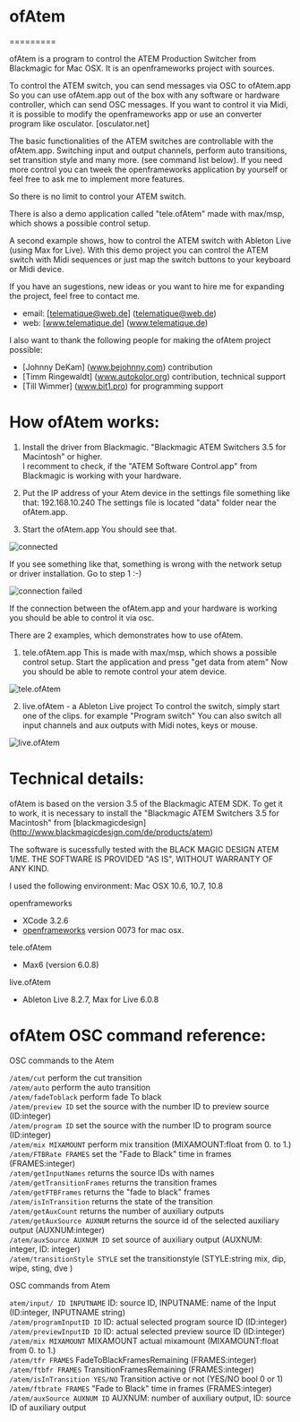 # ofAtem

=========

ofAtem is a program to control the ATEM Production Switcher from Blackmagic for Mac OSX. It is an openframeworks project with sources.

To control the ATEM switch, you can send messages via OSC to ofAtem.app
So you can use ofAtem.app out of the box with any software or hardware controller, which can send OSC messages.
If you want to control it via Midi, it is possible to modify the openframeworks app or use an converter program like osculator. [osculator.net]

The basic functionalities of the ATEM switches are controllable with the ofAtem.app.  Switching input and output channels, perform auto transitions, set transition style and many more. (see command list below).
If you need more control you can tweek the openframeworks application by yourself or feel free to ask me to implement more features.

So there is no limit to control your ATEM switch.

There is also a demo application called "tele.ofAtem" made with max/msp, which shows a possible control setup.

A second example shows, how to control the ATEM switch with Ableton Live (using Max for Live). With this demo project you can control the ATEM switch with Midi sequences or just map the switch buttons to your keyboard or Midi device.

If you have an sugestions, new ideas or you want to hire me for expanding the project, feel free to contact me.
- email: [telematique@web.de] (telematique@web.de)
- web: [www.telematique.de] (www.telematique.de)

I also want to thank the following people for making the ofAtem project possible:
- [Johnny DeKam] (www.bejohnny.com)  contribution
- [Timm Ringewaldt] (www.autokolor.org) contribution, technical support
- [Till Wimmer] (www.bit1.pro) for programming support



# How ofAtem works:

1) Install the driver from Blackmagic.
"Blackmagic ATEM Switchers 3.5 for Macintosh" or higher.<br />I recomment to check, if the "ATEM Software Control.app" from Blackmagic is working with your hardware.

2) Put the IP address of your Atem device in the settings file
something like that: <atemIp>192.168.10.240</atemIp>
The settings file is located "data" folder near the ofAtem.app.

3) Start the ofAtem.app
You should see that.

![connected](https://raw.github.com/telematique/ofAtem/master/images/ofAtem_status1.jpg)

If you see something like that, something is wrong with the network setup or driver installation.
Go to step 1 :-)

![connection failed](https://raw.github.com/telematique/ofAtem/master/images/ofAtem_status0.jpg)

If the connection between the ofAtem.app and your hardware is working you should be able to control it via osc.

There are 2 examples, which demonstrates how to use ofAtem.

1) tele.ofAtem.app
This is made with max/msp, which shows a possible control setup.
Start the application and press "get data from atem"
Now you should be able to remote control your atem device.

![tele.ofAtem](https://raw.github.com/telematique/ofAtem/master/images/tele.ofAtem.jpg)

2) live.ofAtem - a Ableton Live project
To control the switch, simply start one of the clips.
for example "Program switch"
You can also switch all input channels and aux outputs with Midi notes, keys or mouse. 

![live.ofAtem](https://raw.github.com/telematique/ofAtem/master/images/live.ofAtem.jpg)

# Technical details:

ofAtem is based on the version 3.5 of the Blackmagic ATEM SDK.
To get it to work, it is necessary to install the "Blackmagic ATEM Switchers 3.5 for Macintosh" from  [blackmagicdesign] (http://www.blackmagicdesign.com/de/products/atem)

The software is sucessfully tested with the BLACK MAGIC DESIGN ATEM 1/ME.
THE SOFTWARE IS PROVIDED "AS IS", WITHOUT WARRANTY OF ANY KIND.

I used the following environment:
Mac OSX 10.6, 10.7, 10.8

openframeworks
- XCode 3.2.6
- [openframeworks](http://www.openframeworks.cc/) version 0073 for mac osx.

tele.ofAtem
- Max6  (version 6.0.8)

live.ofAtem
- Ableton Live 8.2.7, Max for Live 6.0.8


# ofAtem OSC command reference:

OSC commands to the Atem 

`/atem/cut`               perform the cut transition<br />
`/atem/auto`              perform the auto transition<br />
`/atem/fadeToblack`       perform fade To black<br />
`/atem/preview ID`  			set the source with the number ID to preview source (ID:integer)<br />
`/atem/program ID` 				set the source with the number ID to program source (ID:integer)<br />
`/atem/mix MIXAMOUNT`			perform mix transition (MIXAMOUNT:float from 0. to 1.)<br />
`/atem/FTBRate FRAMES`			set the "Fade to Black" time in frames (FRAMES:integer)<br />
`/atem/getInputNames`			returns the source IDs with names<br />
`/atem/getTransitionFrames`		returns the transition frames<br />
`/atem/getFTBFrames`			returns the "fade to black" frames<br />
`/atem/isInTransition`			returns the state of the transition<br />
`/atem/getAuxCount`				returns the number of auxiliary outputs<br />
`/atem/getAuxSource AUXNUM`		returns the source id of the selected auxiliary output (AUXNUM:integer)<br />
`/atem/auxSource AUXNUM ID`		set source of auxiliary output (AUXNUM: integer, ID: integer)<br />
`/atem/transitionStyle STYLE`	set the transitionstyle (STYLE:string mix, dip, wipe, sting, dve )<br />

OSC commands from Atem 

`atem/input/ ID INPUTNAME`		ID: source ID, INPUTNAME: name of the Input (ID:integer, INPUTNAME string)<br />
`/atem/programInputID ID`		ID: actual selected program source ID (ID:integer)<br />
`/atem/previewInputID ID`		ID: actual selected preview source ID (ID:integer)<br />
`/atem/mix MIXAMOUNT`			MIXAMOUNT actual mixamount (MIXAMOUNT:float from 0. to 1.)<br />
`/atem/tfr FRAMES`				FadeToBlackFramesRemaining (FRAMES:integer)<br />
`/atem/ftbfr FRAMES`			TransitionFramesRemaining (FRAMES:integer)<br />
`/atem/isInTransition YES/NO`	Transition active or not (YES/NO bool 0 or 1)<br />
`/atem/ftbrate FRAMES`			"Fade to Black" time in frames (FRAMES:integer)<br />
`/atem/auxSource AUXNUM ID`		AUXNUM: number of auxiliary output, ID: source ID of auxiliary output<br />


